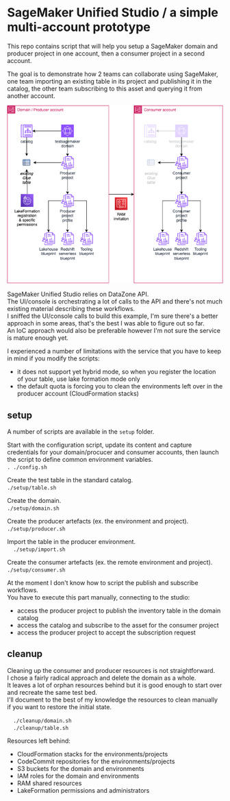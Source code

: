 # SageMaker Unified Studio / a simple multi-account prototype

This repo contains script that will help you setup a SageMaker domain and producer project in one account, then a consumer project in a second account.  

The goal is to demonstrate how 2 teams can collaborate using SageMaker, one team importing an existing table in its project and publishing it in the catalog, the other team subscribing to this asset and querying it from another account.  

![Resources](./sagemaker-proto.png)


SageMaker Unified Studio relies on DataZone API.  
The UI/console is orchestrating a lot of calls to the API and there's not much existing material describing these workflows.  
I sniffed the UI/console calls to build this example, I'm sure there's a better approach in some areas, that's the best I was able to figure out so far.  
An IoC approach would also be preferable however I'm not sure the service is mature enough yet.  

I experienced a number of limitations with the service that you have to keep in mind if you modify the scripts:
- it does not support yet hybrid mode, so when you register the location of your table, use lake formation mode only
- the default quota is forcing you to clean the environments left over in the producer account (CloudFormation stacks)

## setup

A number of scripts are available in the `setup` folder.  

Start with the configuration script, update its content and capture credentials for your domain/procucer and consumer accounts, then launch the script to define common environment variables.  
`
. ./config.sh
`

Create the test table in the standard catalog.  
`
./setup/table.sh
`

Create the domain.  
`
./setup/domain.sh
`

Create the producer artefacts (ex. the environment and project).  
`
./setup/producer.sh
`

Import the table in the producer environment.  
`  
./setup/import.sh  
`  

Create the consumer artefacts (ex. the remote environment and project).  
`
./setup/consumer.sh
`

At the moment I don't know how to script the publish and subscribe workflows.  
You have to execute this part manually, connecting to the studio:
- access the producer project to publish the inventory table in the domain catalog
- access the catalog and subscribe to the asset for the consumer project
- access the producer project to accept the subscription request

## cleanup

Cleaning up the consumer and producer resources is not straightforward.  
I chose a fairly radical approach and delete the domain as a whole.  
It leaves a lot of orphan resources behind but it is good enough to start over and recreate the same test bed.  
I'll document to the best of my knowledge the resources to clean manually if you want to restore the initial state.  

`  
./cleanup/domain.sh  
`  
`  
./cleanup/table.sh  
`  

Resources left behind:
- CloudFormation stacks for the environments/projects
- CodeCommit repositories for the environments/projects
- S3 buckets for the domain and environments
- IAM roles for the domain and environments
- RAM shared resources
- LakeFormation permissions and administrators
